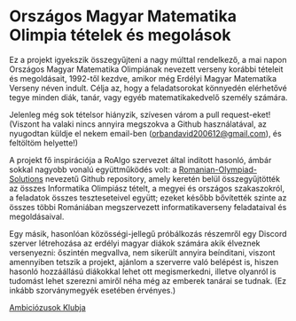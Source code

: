 # Országos Magyar Matematika Olimpia tételek és megolások

Ez a projekt igyekszik összegyűjteni a nagy múlttal rendelkező, a mai napon Országos Magyar Matematika Olimpiának nevezett verseny korábbi tételeit és megoldásait, 1992-től kezdve, amikor még Erdélyi Magyar Matematika Verseny néven indult. Célja az, hogy a feladatsorokat könnyedén elérhetővé tegye minden diák, tanár, vagy egyéb matematikakedvelő személy számára. 

Jelenleg még sok tételsor hiányzik, szívesen várom a pull request-eket! (Viszont ha valaki nincs annyira megszokva a Github használatával, az nyugodtan küldje el nekem email-ben (orbandavid200612@gmail.com), és feltöltöm helyette!)

A projekt fő inspirációja a RoAlgo szervezet által indított hasonló, ámbár sokkal nagyobb vonalú együttműködés volt: a [Romanian-Olympiad-Solutions](https://github.com/roalgo-discord/Romanian-Olympiad-Solutions/tree/main) nevezetű Github repository, amely keretén belül összegyűjtötték az összes Informatika Olimpiász tételt, a megyei és országos szakaszokról, a feladatok összes teszteseteivel együtt; ezeket később bővítették szinte az összes többi Romániában megszervezett informatikaverseny feladataival és megoldásaival.

Egy másik, hasonlóan közösségi-jellegű próbálkozás részemről egy Discord szerver létrehozása az erdélyi magyar diákok számára akik élveznek versenyezni: őszintén megvallva, nem sikerült annyira beínditani, viszont amennyiben tetszik a projekt, ajánlom a szerverre való belépést is, hiszen hasonló hozzáállású diákokkal lehet ott megismerkedni, illetve olyanról is tudomást lehet szerezni amiről néha még az emberek tanárai se tudnak. (Ez inkább szorványmegyék esetében érvényes.)

[Ambiciózusok Klubja](https://discord.gg/uJJgJG4ASZ)
